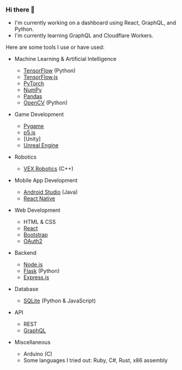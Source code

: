 ### Hi there 👋

<!--
**pokir/pokir** is a ✨ _special_ ✨ repository because its `README.md` (this file) appears on your GitHub profile.

Here are some ideas to get you started:

- 🔭 I’m currently working on ...
- 🌱 I’m currently learning ...
- 👯 I’m looking to collaborate on ...
- 🤔 I’m looking for help with ...
- 💬 Ask me about ...
- 📫 How to reach me: ...
- 😄 Pronouns: ...
- ⚡ Fun fact: ...
-->

- I'm currently working on a dashboard using React, GraphQL, and Python.
- I'm currently learning GraphQL and Cloudflare Workers.

Here are some tools I use or have used:

- Machine Learning & Artificial Intelligence
  - [TensorFlow](https://www.tensorflow.org/) (Python)
  - [TensorFlow.js](https://www.tensorflow.org/js)
  - [PyTorch](https://pytorch.org/)
  - [NumPy](https://numpy.org/)
  - [Pandas](https://pandas.pydata.org/)
  - [OpenCV](https://docs.opencv.org/master/) (Python)

- Game Development
  - [Pygame](https://www.pygame.org/)
  - [p5.js](https://p5js.org/)
  - [Unity]
  - [Unreal Engine](https://www.unrealengine.com/)

- Robotics
  - [VEX Robotics](https://www.vexrobotics.com/) (C++)

- Mobile App Development
  - [Android Studio](https://developer.android.com/studio/) (Java)
  - [React Native](https://reactnative.dev/)

- Web Development
  - HTML & CSS
  - [React](https://reactjs.org/)
  - [Bootstrap](https://getbootstrap.com/)
  - [OAuth2](https://oauth.net/2/)

- Backend
  - [Node.js](https://nodejs.dev/)
  - [Flask](https://flask.palletsprojects.com/) (Python)
  - [Express.js](https://expressjs.com/)

- Database
  - [SQLite](https://www.sqlite.org/) (Python & JavaScript)

- API
  - REST
  - [GraphQL](https://graphql.org/)

- Miscellaneous
  - Arduino (C)
  - Some languages I tried out: Ruby, C#, Rust, x86 assembly
